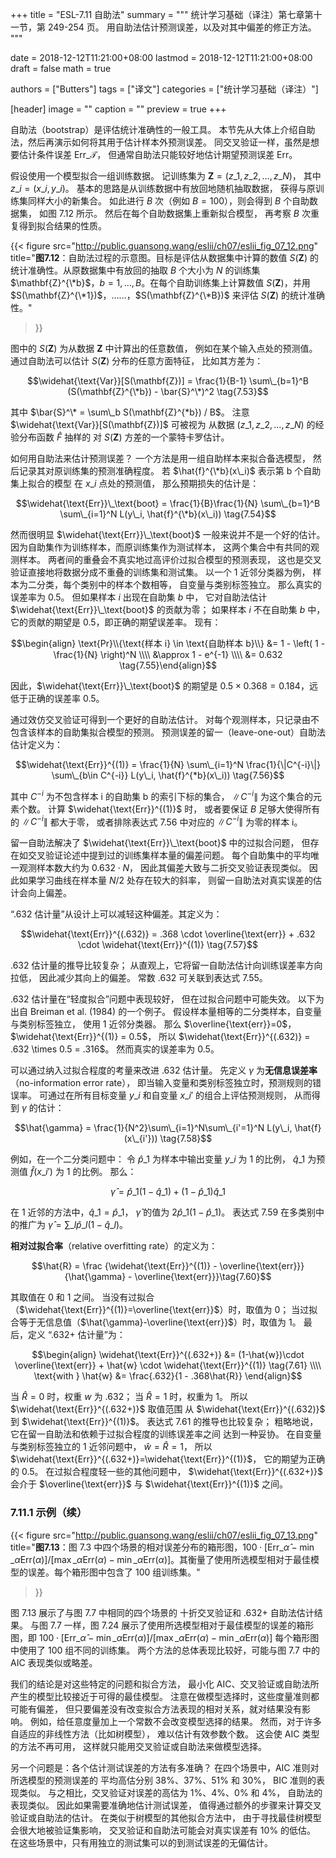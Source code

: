 +++
title = "ESL-7.11 自助法"
summary = """
统计学习基础（译注）第七章第十一节，第 249-254 页。
用自助法估计预测误差，以及对其中偏差的修正方法。
"""

date = 2018-12-12T11:21:00+08:00
lastmod = 2018-12-12T11:21:00+08:00
draft = false
math = true

authors = ["Butters"]
tags = ["译文"]
categories = ["统计学习基础（译注）"]

[header]
image = ""
caption = ""
preview = true
+++

自助法（bootstrap）是评估统计准确性的一般工具。
本节先从大体上介绍自助法，然后再演示如何将其用于估计样本外预测误差。
同交叉验证一样，虽然是想要估计条件误差 $\text{Err}\_\mathcal{T}$，
但通常自助法只能较好地估计期望预测误差 $\text{Err}$。

假设使用一个模型拟合一组训练数据。
记训练集为 $\mathbf{Z} = (z\_1,z\_2,\dots,z\_N)$，
其中 $z\_i = (x\_i, y\_i)$。
基本的思路是从训练数据中有放回地随机抽取数据，
获得与原训练集同样大小的新集合。
如此进行 $B$ 次（例如 $B=100$），则会得到 $B$ 个自助数据集，
如图 7.12 所示。
然后在每个自助数据集上重新拟合模型，
再考察 $B$ 次重复得到拟合结果的性质。

{{< figure
  src="http://public.guansong.wang/eslii/ch07/eslii_fig_07_12.png"
  title="**图7.12**：自助法过程的示意图。目标是评估从数据集中计算的数值 $S(\mathbf{Z})$ 的统计准确性。从原数据集中有放回的抽取 $B$ 个大小为 $N$ 的训练集 $\mathbf{Z}^{\*b}$，$b=1,\dots,B$。在每个自助训练集上计算数值 $S(\mathbf{Z})$，并用 $S(\mathbf{Z}^{\*1})$，……，$S(\mathbf{Z}^{\*B})$ 来评估 $S(\mathbf{Z})$ 的统计准确性。"
>}}

图中的 $S(\mathbf{Z})$ 为从数据 $\mathbf{Z}$ 中计算出的任意数值，
例如在某个输入点处的预测值。
通过自助法可以估计 $S(\mathbf{Z})$ 分布的任意方面特征，
比如其方差为：

$$\widehat{\text{Var}}[S(\mathbf{Z})] = \frac{1}{B-1}
\sum\_{b=1}^B (S(\mathbf{Z}^{\*b}) - \bar{S}^\*)^2 \tag{7.53}$$

其中 $\bar{S}^\* = \sum\_b S(\mathbf{Z}^{*b}) / B$。
注意 $\widehat{\text{Var}}[S(\mathbf{Z})]$ 可被视为
从数据 $(z\_1,z\_2,\dots,z\_N)$ 的经验分布函数 $\hat{F}$ 抽样的
对 $S(\mathbf{Z})$ 方差的一个蒙特卡罗估计。

如何用自助法来估计预测误差？
一个方法是用一组自助样本来拟合备选模型，
然后记录其对原训练集的预测准确程度。
若 $\hat{f}^{\*b}(x\_i)$ 表示第 b 个自助集上拟合的模型
在 $x\_i$ 点处的预测值，
那么预期损失的估计是：

$$\widehat{\text{Err}}\_\text{boot} = \frac{1}{B}\frac{1}{N}
\sum\_{b=1}^B \sum\_{i=1}^N L(y\_i, \hat{f}^{\*b}(x\_i)) \tag{7.54}$$

然而很明显 $\widehat{\text{Err}}\_\text{boot}$ 一般来说并不是一个好的估计。
因为自助集作为训练样本，而原训练集作为测试样本，
这两个集合中有共同的观测样本。
两者间的重叠会不真实地过高评价过拟合模型的预测表现，
这也是交叉验证直接地将数据分成不重叠的训练集和测试集。
以一个 1 近邻分类器为例，
样本为二分类，每个类别中的样本个数相等，
自变量与类别标签独立。
那么真实的误差率为 0.5。
但如果样本 $i$ 出现在自助集 $b$ 中，
它对自助法估计 $\widehat{\text{Err}}\_\text{boot}$ 的贡献为零；
如果样本 $i$ 不在自助集 $b$ 中，
它的贡献的期望是 0.5，即正确的期望误差率。
现有：

$$\begin{align}
\text{Pr}\\{\text{样本 i} \in \text{自助样本 b}\\} &=
1 - \left( 1 - \frac{1}{N} \right)^N \\\\ &\approx
1 - e^{-1} \\\\ &= 0.632
\tag{7.55}\end{align}$$

因此，$\widehat{\text{Err}}\_\text{boot}$ 的期望是
$0.5 \times 0.368 = 0.184$，远低于正确的误差率 0.5。

通过效仿交叉验证可得到一个更好的自助法估计。
对每个观测样本，只记录由不包含该样本的自助集拟合模型的预测。
预测误差的留一（leave-one-out）自助法估计定义为：

$$\widehat{\text{Err}}^{(1)} = \frac{1}{N}
\sum\_{i=1}^N \frac{1}{\|C^{-i}\|}
\sum\_{b\in C^{-i}} L(y\_i, \hat{f}^{*b}(x\_i)) \tag{7.56}$$

其中 $C^{-i}$ 为不包含样本 i 的自助集 b 的索引下标的集合，
$\|C^{-i}\|$ 为这个集合的元素个数。
计算 $\widehat{\text{Err}}^{(1)}$ 时，
或者要保证 $B$ 足够大使得所有的 $\|C^{-i}\|$ 都大于零，
或者排除表达式 7.56 中对应的 $\|C^{-i}\|$ 为零的样本 i。

留一自助法解决了 $\widehat{\text{Err}}\_\text{boot}$ 中的过拟合问题，
但存在如交叉验证论述中提到过的训练集样本量的偏差问题。
每个自助集中的平均唯一观测样本数大约为 $0.632 \cdot N$，
因此其偏差大致与二折交叉验证表现类似。
因此如果学习曲线在样本量 $N/2$ 处存在较大的斜率，
则留一自助法对真实误差的估计会向上偏差。

“.632 估计量”从设计上可以减轻这种偏差。其定义为：

$$\widehat{\text{Err}}^{(.632)} =
.368 \cdot \overline{\text{err}} + .632 \cdot \widehat{\text{Err}}^{(1)}
\tag{7.57}$$

.632 估计量的推导比较复杂；
从直观上，它将留一自助法估计向训练误差率方向拉低，
因此减少其向上的偏差。
常数 .632 可关联到表达式 7.55。

.632 估计量在“轻度拟合”问题中表现较好，
但在过拟合问题中可能失效。
以下为出自 Breiman et al. (1984) 的一个例子。
假设样本量相等的二分类样本，自变量与类别标签独立，
使用 1 近邻分类器。
那么 $\overline{\text{err}}=0$，$\widehat{\text{Err}}^{(1)} = 0.5$，
所以 $\widehat{\text{Err}}^{(.632)} = .632 \times 0.5 = .316$。
然而真实的误差率为 0.5。

可以通过纳入过拟合程度的考量来改进 .632 估计量。
先定义 $\gamma$ 为**无信息误差率**（no-information error rate），
即当输入变量和类别标签独立时，预测规则的错误率。
可通过在所有目标变量 $y\_i$ 和自变量 $x\_{i'}$ 的组合上评估预测规则，
从而得到 $\gamma$ 的估计：

$$\hat{\gamma} = \frac{1}{N^2}\sum\_{i=1}^N\sum\_{i'=1}^N
L(y\_i, \hat{f}(x\_{i'})) \tag{7.58}$$

例如，在一个二分类问题中：
令 $\hat{p}\_1$ 为样本中输出变量 $y\_i$ 为 1 的比例，
$\hat{q}\_1$ 为预测值 $\hat{f}(x\_{i'})$ 为 1 的比例。
那么：

$$\hat{\gamma} =
\hat{p}\_1 (1-\hat{q}\_1) + (1-\hat{p}\_1) \hat{q}\_1 \tag{7.59}$$

在 1 近邻的方法中，$\hat{q}\_1 = \hat{p}\_1$，
$\hat{\gamma}$ 的值为 $2\hat{p}\_1(1-\hat{p}\_1)$。
表达式 7.59 在多类别中的推广为 $\hat{\gamma} = \sum\_l \hat{p}\_l(1-\hat{q}\_l)$。

**相对过拟合率**（relative overfitting rate）的定义为：

$$\hat{R} = \frac
{\widehat{\text{Err}}^{(1)} - \overline{\text{err}}}
{\hat{\gamma} - \overline{\text{err}}}\tag{7.60}$$

其取值在 0 和 1 之间。
当没有过拟合（$\widehat{\text{Err}}^{(1)}=\overline{\text{err}}$）时，取值为 0；
当过拟合等于无信息值（$\hat{\gamma}-\overline{\text{err}}$）时，取值为 1。
最后，定义 “.632+ 估计量”为：

$$\begin{align}
\widehat{\text{Err}}^{(.632+)} &=
(1-\hat{w})\cdot \overline{\text{err}} +
\hat{w} \cdot \widehat{\text{Err}}^{(1)} \tag{7.61} \\\\ \text{with }
\hat{w} &= \frac{.632}{1 - .368\hat{R}}
\end{align}$$

当 $\hat{R}=0$ 时，权重 $w$ 为 .632；
当 $\hat{R}=1$ 时，权重为 1。
所以 $\widehat{\text{Err}}^{(.632+)}$ 取值范围
从 $\widehat{\text{Err}}^{(.632)}$ 到 $\widehat{\text{Err}}^{(1)}$。
表达式 7.61 的推导也比较复杂；
粗略地说，它在留一自助法和依赖于过拟合程度的训练误差率之间
达到一种妥协。
在自变量与类别标签独立的 1 近邻问题中，
$\hat{w} = \hat{R} = 1$，
所以 $\widehat{\text{Err}}^{(.632+)}=\widehat{\text{Err}}^{(1)}$，
它的期望为正确的 0.5。
在过拟合程度轻一些的其他问题中，
$\widehat{\text{Err}}^{(.632+)}$ 会介于 $\overline{\text{err}}$ 与
$\widehat{\text{Err}}^{(1)}$ 之间。

### 7.11.1 示例（续）

{{< figure
  src="http://public.guansong.wang/eslii/ch07/eslii_fig_07_13.png"
  title="**图7.13**：图 7.3 中四个场景的相对误差分布的箱形图，$100 \cdot [\text{Err}\_\hat{\alpha} - \min\_\alpha \text{Err}(\alpha)] / [\max\_\alpha \text{Err}(\alpha) - \min\_\alpha \text{Err}(\alpha)]$。其衡量了使用所选模型相对于最佳模型的误差。每个箱形图中包含了 100 组训练集。"
>}}

图 7.13 展示了与图 7.7 中相同的四个场景的
十折交叉验证和 .632+ 自助法估计结果。
与图 7.7 一样，图 7.24 展示了使用所选模型相对于最佳模型的误差的箱形图，即
$100 \cdot [\text{Err}\_\hat{\alpha} - \min\_\alpha \text{Err}(\alpha)] /
[\max\_\alpha \text{Err}(\alpha) - \min\_\alpha \text{Err}(\alpha)]$
每个箱形图中使用了 100 组不同的训练集。
两个方法的总体表现比较好，可能与图 7.7 中的 AIC 表现类似或略差。

我们的结论是对这些特定的问题和拟合方法，
最小化 AIC、交叉验证或自助法所产生的模型比较接近于可得的最佳模型。
注意在做模型选择时，这些度量准则都可能有偏差，
但只要偏差没有改变拟合方法表现的相对关系，就对结果没有影响。
例如，给任意度量加上一个常数不会改变模型选择的结果。
然而，对于许多自适应的非线性方法（比如树模型），
难以估计有效参数个数。
这会使 AIC 类型的方法不再可用，
这样就只能用交叉验证或自助法来做模型选择。

另一个问题是：各个估计测试误差的方法有多准确？
在四个场景中，AIC 准则对所选模型的预测误差的
平均高估分别 38%、37%、51% 和 30%，
BIC 准则的表现类似。
与之相比，交叉验证对误差的高估为 1%、4%、0% 和 4%，
自助法的表现类似。
因此如果需要准确地估计测试误差，
值得通过额外的步骤来计算交叉验证或自助法的估计。
在类似于树模型的其他拟合方法中，
由于寻找最佳树模型会很大地被验证集影响，
交叉验证和自助法可能会对真实误差有 10% 的低估。
在这些场景中，只有用独立的测试集可以的到测试误差的无偏估计。